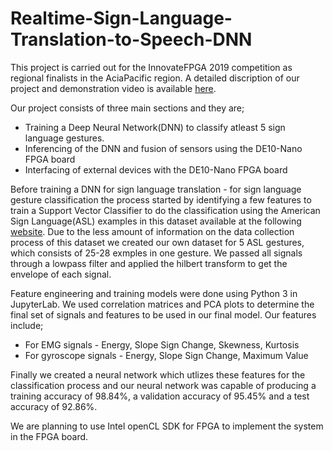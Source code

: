 # Realtime-Sign-Language-Translation-to-Speech-DNN
This project is carried out for the InnovateFPGA 2019 competition as regional finalists in the AciaPacific region. A detailed discription of our project and demonstration video is available [here](http://www.innovatefpga.com/cgi-bin/innovate/teams.pl?Id=AP047).

Our project consists of three main sections and they are;
* Training a Deep Neural Network(DNN) to classify atleast 5 sign language gestures.
* Inferencing of the DNN and fusion of sensors using the DE10-Nano FPGA board
* Interfacing of external devices with the DE10-Nano FPGA board

Before training a DNN for sign language translation - for sign language gesture classification the process started by identifying a few features to train a Support Vector Classifier to do the classification using 
the American Sign Language(ASL) examples in this dataset available at the following [website](https://data.mendeley.com/datasets/wgswcr8z24/2). Due to the less amount of information on the data collection process of this dataset we created our own dataset for 5 ASL gestures, which consists of 25-28 exmples in one gesture. We passed all signals through a lowpass filter and applied the hilbert transform to get the envelope of each signal.

Feature engineering and training models were done using Python 3 in JupyterLab. We used correlation matrices and PCA plots to determine the final set of signals and features to be used in our final model. 
Our features include;
* For EMG signals - Energy, Slope Sign Change, Skewness, Kurtosis
* For gyroscope signals - Energy, Slope Sign Change, Maximum Value

Finally we created a neural network which utlizes these features for the classification process and our neural network was capable of producing a training accuracy of 98.84%, a validation accuracy of 95.45% and a test accuracy of 92.86%.

We are planning to use Intel openCL SDK for FPGA to implement the system in the FPGA board.
